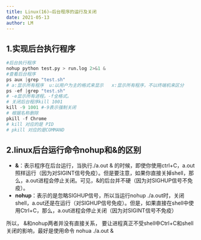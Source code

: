 ```yaml
---
title: Linux(16)—后台程序的运行及关闭
date: 2021-05-13
author: LM
---
```


## 1.实现后台执行程序

```python
#后台执行程序
nohup python test.py > run.log 2>&1 &
#查看后台程序
ps aux |grep "test.sh"  
# a:显示所有程序  u:以用户为主的格式来显示   x:显示所有程序，不以终端机来区分
ps -ef |grep "test.sh"  
# -e显示所有进程。-f全格式。
# 关闭后台程序kill 1001
kill -9 1001 #-9表示强制关闭
# 根据名称删除
pkill -f Chrome
# kill 对应的是 PID
# pkill 对应的是COMMAND
```

## 2.linux后台运行命令nohup和&的区别

- **&**：表示程序在后台运行，当执行./a.out & 的时候，即使你使用ctrl+C，a.out照样运行（因为对SIGINT信号免疫）。但是要注意，如果你直接关掉shell，那么，a.out进程会停止关闭。可见，&的后台并不硬（因为对SIGHUP信号不免疫）。
- **nohup**：表示的是忽略SIGHUP信号，所以当运行nohup ./a.out时，关闭shell，a.out还是在运行（对SIGHUP信号免疫）。但是，如果直接在shell中使用Ctrl+C，那么，a.out进程会停止关闭（因为对SIGINT信号不免疫）

所以， &和nohup两者并没有直接关系， 要让进程真正不受shell中Ctrl+C和shell关闭的影响，最好是使用命令 nohua ./a.out & 